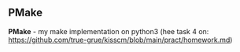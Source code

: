 ## PMake
**PMake** - my make implementation on python3 (hee task 4 on: https://github.com/true-grue/kisscm/blob/main/pract/homework.md)